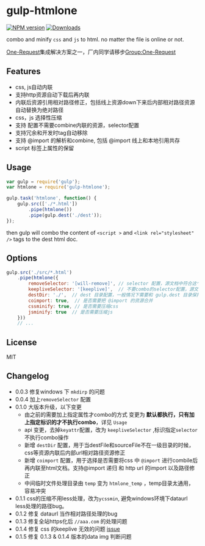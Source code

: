 # gulp-htmlone

[![NPM version][npm-image]][npm-url]
[![Downloads][downloads-image]][downloads-url]

[npm-image]: https://img.shields.io/npm/v/gulp-htmlone.svg?style=flat-square
[npm-url]: https://npmjs.org/package/gulp-htmlone
[downloads-image]: http://img.shields.io/npm/dm/gulp-htmlone.svg?style=flat-square
[downloads-url]: https://npmjs.org/package/gulp-htmlone

combo and minify `css` and `js` to html. no matter the file is online or not.

[One-Request](http://gitlab.alibaba-inc.com/groups/one-request)集成解决方案之一，厂内同学请移步[Group:One-Request](http://gitlab.alibaba-inc.com/groups/one-request)

## Features

+ css, js自动内联
+ 支持http资源自动下载后再内联
+ 内联后资源引用相对路径修正，包括线上资源down下来后内部相对路径资源自动替换为绝对路径
+ css，js 选择性压缩
+ 支持 配置不需要combine内联的资源，selector配置
+ 支持冗余和开发时tag自动移除
+ 支持 @import 的解析和combine, 包括 @import 线上和本地引用共存
+ script 标签上属性的保留

## Usage

```javascript
var gulp = require('gulp');
var htmlone = require('gulp-htmlone');

gulp.task('htmlone', function() {
    gulp.src(['./*.html'])
        .pipe(htmlone())
        .pipe(gulp.dest('./dest'));
});
```
then gulp will combo the content of `<script >` and `<link rel="stylesheet" />` tags to the dest html doc.

## Options
```javascript
gulp.src('./src/*.html')
    .pipe(htmlone({
    	removeSelector: '[will-remove]', // selector 配置，源文档中符合这个selector的标签将自动移除
        keepliveSelector: '[keeplive]',  // 不要combo的selector配置，源文档中符合这个selector的将保持原状
        destDir: './',  // dest 目录配置，一般情况下需要和 gulp.dest 目录保持一致，用于修正相对路径资源
        coimport: true,  // 是否需要把 @import 的资源合并
        cssminify: true, // 是否需要压缩css
        jsminify: true  // 是否需要压缩js
    }))
    // ...
```

## License
MIT

## Changelog

- 0.0.3 修复windows 下 `mkdirp` 的问题
- 0.0.4 加上`removeSelector` 配置
- 0.1.0 大版本升级，以下变更
  + 由之前的需要加上指定属性才combo的方式 变更为 **默认都执行，只有加上指定标识的才不执行combo**，详见 `Usage`
  + api 变更，去掉`keyattr`配置，改为 `keepliveSelector` ,标识指定`selector`不执行combo操作
  + 新增 `destDir` 配置，用于当destFile和sourceFile不在一级目录的时候，css等资源内联后内部url相对路径资源修正
  + 新增 `coimport` 配置，用于选择是否需要将css 中 `@import` 进行combile后再内联至html文档。支持@import 递归 和 http url 的import 以及路径修正
  + 中间临时文件处理目录由 `temp` 变为 `htmlone_temp` ，temp目录太通用，容易冲突
- 0.1.1 css的压缩不用less处理，改为`ycssmin`, 避免windows环境下dataurl less处理的路径bug。
- 0.1.2 修复 dataurl 当作相对路径处理的bug
- 0.1.3 修复全站https化后 `//aaa.com` 的处理问题
- 0.1.4 修复 css 的keeplive 无效的问题 [issue](http://gitlab.alibaba-inc.com/one-request/or-htmlone-gulp/issues/10)
- 0.1.5 修复 0.1.3 & 0.1.4 版本的data img 判断问题
